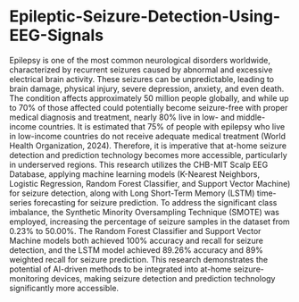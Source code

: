 # Epileptic-Seizure-Detection-Using-EEG-Signals 

Epilepsy is one of the most common neurological disorders worldwide, characterized by recurrent seizures caused by abnormal and excessive electrical brain activity. These seizures can be unpredictable, leading to brain damage, physical injury, severe depression, anxiety, and even death. The condition affects approximately 50 million people globally, and while up to 70% of those affected could potentially become seizure-free with proper medical diagnosis and treatment, nearly 80% live in low- and middle-income countries. It is estimated that 75% of people with epilepsy who live in low-income countries do not receive adequate medical treatment (World Health Organization, 2024). Therefore, it is imperative that at-home seizure detection and prediction technology becomes more accessible, particularly in underserved regions. This research utilizes the CHB-MIT Scalp EEG Database, applying machine learning models (K-Nearest Neighbors, Logistic Regression, Random Forest Classifier, and Support Vector Machine) for seizure detection, along with Long Short-Term Memory (LSTM) time-series forecasting for seizure prediction. To address the significant class imbalance, the Synthetic Minority Oversampling Technique (SMOTE) was employed, increasing the percentage of seizure samples in the dataset from 0.23% to 50.00%. The Random Forest Classifier and Support Vector Machine models both achieved 100% accuracy and recall for seizure detection, and the LSTM model achieved 89.26% accuracy and 89% weighted recall for seizure prediction. This research demonstrates the potential of AI-driven methods to be integrated into at-home seizure-monitoring devices, making seizure detection and prediction technology significantly more accessible.

